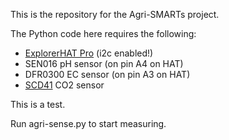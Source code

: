 This is the repository for the Agri-SMARTs project.

The Python code here requires the following:
- [ExplorerHAT Pro](https://github.com/pimoroni/explorer-hat) (i2c enabled!)
- SEN016 pH sensor (on pin A4 on HAT)
- DFR0300 EC sensor (on pin A3 on HAT)
- [SCD41](https://github.com/pimoroni/scd4x-python) CO2 sensor

This is a test.

Run agri-sense.py to start measuring.
